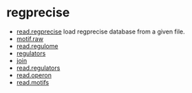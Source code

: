 ﻿# regprecise



+ [read.regprecise](regprecise/read.regprecise.1) load regprecise database from a given file.
+ [motif.raw](regprecise/motif.raw.1) 
+ [read.regulome](regprecise/read.regulome.1) 
+ [regulators](regprecise/regulators.1) 
+ [join](regprecise/join.1) 
+ [read.regulators](regprecise/read.regulators.1) 
+ [read.operon](regprecise/read.operon.1) 
+ [read.motifs](regprecise/read.motifs.1) 
